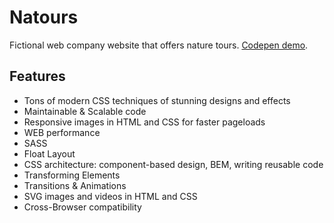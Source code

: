 # Natours

Fictional web company website that offers nature tours. [Codepen demo](https://codepen.io/user1990/project/editor/DVkyLx).

## Features

- Tons of modern CSS techniques of stunning designs and effects
- Maintainable & Scalable code
- Responsive images in HTML and CSS for faster pageloads
- WEB performance
- SASS
- Float Layout
- CSS architecture: component-based design, BEM, writing reusable code
- Transforming Elements
- Transitions & Animations
- SVG images and videos in HTML and CSS
- Cross-Browser compatibility
